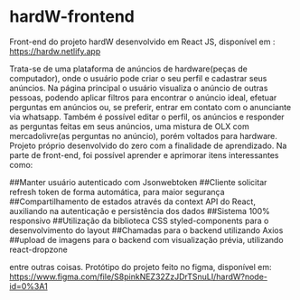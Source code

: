 # hardW-frontend
Front-end do projeto hardW desenvolvido em React JS, disponível em : https://hardw.netlify.app

Trata-se de uma plataforma de anúncios de hardware(peças de computador), onde o usuário pode criar o seu perfil e cadastrar seus anúncios.
Na página principal o usuário visualiza o anúncio de outras pessoas, podendo aplicar filtros para encontrar o anúncio ideal, efetuar perguntas em anúncios ou, se preferir, 
entrar em contato com o anunciante via whatsapp.
Também é possível editar o perfil, os anúncios e responder as perguntas feitas em seus anúncios, uma mistura de OLX com mercadolivre(as perguntas no anúncio), porém voltados
para hardware.
Projeto próprio desenvolvido do zero com a finalidade de aprendizado.
Na parte de front-end, foi possível aprender e aprimorar itens interessantes como: 

##Manter usuário autenticado com Jsonwebtoken
##Cliente solicitar refresh token de forma automática, para maior segurança
##Compartilhamento de estados através da context API do React, auxiliando na autenticação e persistência dos dados
##Sistema 100% responsivo
##Utilização da biblioteca CSS styled-components para o desenvolvimento do layout
##Chamadas para o backend utilizando Axios
##upload de imagens para o backend com visualização prévia, utilizando react-dropzone

entre outras coisas.
Protótipo do projeto feito no figma, disponível em: https://www.figma.com/file/S8pinkNEZ32ZzJDrTSnuLI/hardW?node-id=0%3A1
